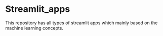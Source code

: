 # Streamlit_apps
This repository has all types of streamlit apps which mainly based on the machine learning concepts. 
